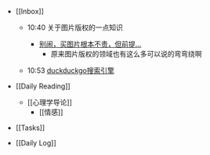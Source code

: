 - [[Inbox]]
	 - 10:40 关于图片版权的一点知识
		 - [别闹，买图片根本不贵，但前提…](https://jhuo.ca/post/stock_and_image_license/)
			 - 原来图片版权的领域也有这么多可以说的弯弯绕啊

	 - 10:53 [duckduckgo搜索引擎](https://jhuo.ca/post/ddg/)

- [[Daily Reading]]
	 - [[心理学导论]]
		 - [[情感]]

- [[Tasks]]

- [[Daily Log]]
